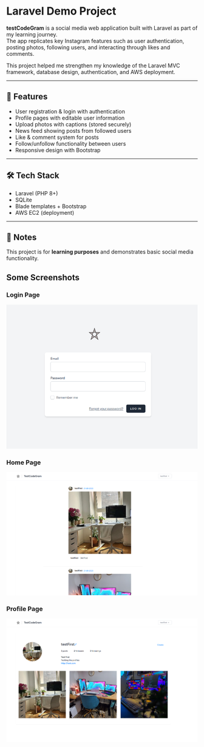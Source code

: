# Laravel Demo Project

**testCodeGram** is a social media web application built with Laravel as part of my learning journey.  
The app replicates key Instagram features such as user authentication, posting photos, following users, and interacting through likes and comments.  

This project helped me strengthen my knowledge of the Laravel MVC framework, database design, authentication, and AWS deployment.

---

## 🚀 Features

- User registration & login with authentication  
- Profile pages with editable user information  
- Upload photos with captions (stored securely)  
- News feed showing posts from followed users  
- Like & comment system for posts  
- Follow/unfollow functionality between users  
- Responsive design with Bootstrap  

---

## 🛠️ Tech Stack

- Laravel (PHP 8+)  
- SQLite  
- Blade templates + Bootstrap  
- AWS EC2 (deployment)  

---

## 📌 Notes

This project is for **learning purposes** and demonstrates basic social media functionality.  

## Some Screenshots
### Login Page
![App Screenshot](https://raw.githubusercontent.com/erangamartyn/laravel-demo-project/refs/heads/main/public/images/loginPage.png)

### Home Page
  ![App Screenshot](https://raw.githubusercontent.com/erangamartyn/laravel-demo-project/refs/heads/main/public/images/homepage.png)

### Profile Page
 ![App Screenshot](https://raw.githubusercontent.com/erangamartyn/laravel-demo-project/refs/heads/main/public/images/profile_page.png)
